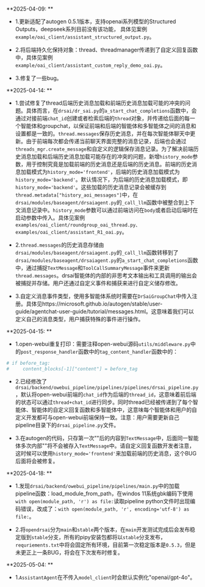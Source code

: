 **2025-04-09: **

- 1.更新适配了autogen 0.5.1版本，支持openai系列模型的Structured Outputs，deepseek系列目前没有该功能， 具体见案例```example/oai_client/assistant_structured_output.py```。

- 2.将后端持久化保持对象：thread、threadmanager传递到了自定义回复函数中，具体见案例```example/oai_client/assistant_custom_reply_demo_oai.py```。

- 3.修复了一些bug。

**2025-04-14: **

- 1.尝试修复了thread后端历史消息加载和前端历史消息加载可能的冲突的问题。具体而言，在```drsai/dr_sai.py```的```a_start_chat_completions```函数中，会通过对接前端```chat_id```创建或者检索后端的```thread```对象，并传递给后面的每一个智能体和groupchat，以保证前端和后端的智能体和多智能体之间的消息和设置都是一致的。```thread.messages```保存历史消息，并在每次智能体聊天中更新。由于前端每次都会传递当前聊天界面完整的消息记录，后端也会通过```threads_mgr.create_message```和自定义的逻辑保存消息记录。为了解决前端历史消息加载和后端历史消息加载可能存在的冲突的问题，新增```history_mode```参数，用于控制究竟是加载前端的历史消息还是后端的历史消息。前端的历史消息加载模式为```history_mode='frontend'```，后端的历史消息加载模式为```history_mode='backend'```。默认情况下，为后端的历史消息加载模式，即```history_mode='backend'```。这些加载的历史消息记录会被缓存到```thread.metadata["history_aoi_messages"]```中，在```drsai/modules/baseagent/drsaiagent.py```的```_call_llm```函数中被整合到上下文消息记录中。```history_mode```参数可以通过前端访问在```body```或者启动后端时在启动参数中传入。具体见案例```examples/oai_client/roundgroup_oai_thread.py、examples/oai_client/assistant_R1_oai.py```。

- 2.```thread.messages```的历史消息存储由```drsai/modules/baseagent/drsaiagent.py```的```_call_llm```函数转移到了```drsai/modules/baseagent/drsaiagent.py```的```a_start_chat_completions```函数中，通过捕捉```TextMessage```和```ToolCallSummaryMessage```事件来更新```thread.messages```。drsai智能体的内部的非思考文本输出和工具调用的输出会被捕捉并存储。用户还通过自定义事件和捕获来进行自定义储存修改。

- 3.自定义消息事件类型，使用多智能体系统时需要在```DrSaiGroupChat```中传入注册。具体见https://microsoft.github.io/autogen/stable/user-guide/agentchat-user-guide/tutorial/messages.html。这意味着我们可以定义自己的消息类型，用户捕获特殊的事件进行操作。

**2025-04-15: **

- 1.open-webui重复打印：需要注释open-webui源码```utils/middleware.py```中的```post_response_handler```函数中的```tag_content_handler```函数中的：
```python
# if before_tag:
#     content_blocks[-1]["content"] = before_tag
```

- 2.已经修改了```drsai/backend/owebui_pipeline/pipelines/pipelines/drsai_pipeline.py```，默认将open-webui前端的```chat_id```作为后端的```thread_id```，这意味着前后端的状态可以通过```thread+chat_id```进行同步。同时thread已经被传递到了每个智能体、智能体的自定义回复函数和多智能体中，这意味每个智能体和用户的自定义开发都可与open-webui前端保持一致。注意：用户需要更新自己pipeline目录下的```drsai_pipeline.py```文件。

- 3.在autogen的代码，只存第一次"<think>"后的内容到```TextMessage```中，后面同一智能体多次内部"<think>"将不会被存入```TextMessage```中。请自定义回复函数开发者注意，这时候可以使用```history_mode='frontend'```来加载前端的历史消息，这个BUG后面将会被修复。

**2025-04-18: **

- 1.发现```drsai/backend/owebui_pipeline/pipelines/main.py```中的加载pipeline函数：load_module_from_path，在windos 11系统gbk编码下使用```with open(module_path, 'r') as file:```读取pipeline python文件时出现编码错误，改成了：```with open(module_path, 'r', encoding='utf-8') as file:```。

- 2.将``opendrsai``分为```main```和```stable```两个版本，在```main```开发测试完成后会发布稳定版到```stable```分支，所有的pipy安装包都将以```stable```分支发布，```requriements.txt```中将会固定所有环境，目前第一次稳定版本是```0.5.3```，但是未更正上一条BUG，将会在下次发布时修复。

**2025-05-04: **

- 1.```AssistantAgent```在不传入```model_client```时会默认实例化"openai/gpt-4o"。